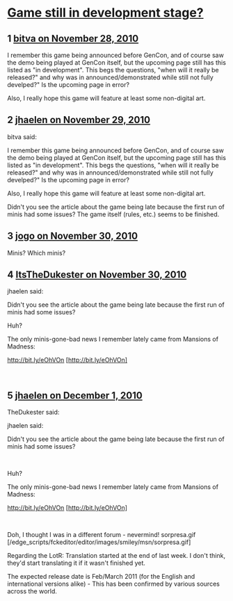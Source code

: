 # [Game still in development stage?](https://community.fantasyflightgames.com/topic/38944-game-still-in-development-stage/)

## 1 [bitva on November 28, 2010](https://community.fantasyflightgames.com/topic/38944-game-still-in-development-stage/?do=findComment&comment=390575)

I remember this game being announced before GenCon, and of course saw the demo being played at GenCon itself, but the upcoming page still has this listed as "in development". This begs the questions, "when will it really be released?" and why was in announced/demonstrated while still not fully develped?" Is the upcoming page in error?

Also, I really hope this game will feature at least some non-digital art.

## 2 [jhaelen on November 29, 2010](https://community.fantasyflightgames.com/topic/38944-game-still-in-development-stage/?do=findComment&comment=390691)

bitva said:

I remember this game being announced before GenCon, and of course saw the demo being played at GenCon itself, but the upcoming page still has this listed as "in development". This begs the questions, "when will it really be released?" and why was in announced/demonstrated while still not fully develped?" Is the upcoming page in error?

Also, I really hope this game will feature at least some non-digital art.



Didn't you see the article about the game being late because the first run of minis had some issues? The game itself (rules, etc.) seems to be finished.

## 3 [jogo on November 30, 2010](https://community.fantasyflightgames.com/topic/38944-game-still-in-development-stage/?do=findComment&comment=391253)

Minis? Which minis?

## 4 [ItsTheDukester on November 30, 2010](https://community.fantasyflightgames.com/topic/38944-game-still-in-development-stage/?do=findComment&comment=391265)

jhaelen said:

Didn't you see the article about the game being late because the first run of minis had some issues? 

Huh?

The only minis-gone-bad news I remember lately came from Mansions of Madness:

http://bit.ly/eOhVOn [http://bit.ly/eOhVOn]

 

## 5 [jhaelen on December 1, 2010](https://community.fantasyflightgames.com/topic/38944-game-still-in-development-stage/?do=findComment&comment=391493)

TheDukester said:

jhaelen said:

Didn't you see the article about the game being late because the first run of minis had some issues? 

 

Huh?

The only minis-gone-bad news I remember lately came from Mansions of Madness:

http://bit.ly/eOhVOn [http://bit.ly/eOhVOn]

 



Doh, I thought I was in a different forum - nevermind! sorpresa.gif [/edge_scripts/fckeditor/editor/images/smiley/msn/sorpresa.gif]

Regarding the LotR: Translation started at the end of last week. I don't think, they'd start translating it if it wasn't finished yet.

The expected release date is Feb/March 2011 (for the English and international versions alike) - This has been confirmed by various sources across the world.

